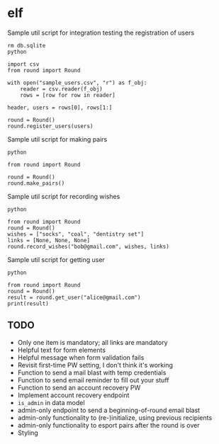 # elf

Sample util script for integration testing the registration of users
```
rm db.sqlite
python

import csv
from round import Round

with open("sample_users.csv", "r") as f_obj:
    reader = csv.reader(f_obj)
    rows = [row for row in reader]
    
header, users = rows[0], rows[1:]

round = Round()
round.register_users(users)
```

Sample util script for making pairs
```
python

from round import Round

round = Round()
round.make_pairs()
```

Sample util script for recording wishes
```
python

from round import Round
round = Round()
wishes = ["socks", "coal", "dentistry set"]
links = [None, None, None]
round.record_wishes("bob@gmail.com", wishes, links)
```

Sample util script for getting user
```
python 

from round import Round
round = Round()
result = round.get_user("alice@gmail.com")
print(result)
```

## TODO
- Only one item is mandatory; all links are mandatory
- Helpful text for form elements
- Helpful message when form validation fails
- Revisit first-time PW setting, I don't think it's working
- Function to send a mail blast with temp credentials
- Function to send email reminder to fill out your stuff
- Function to send an account recovery PW
- Implement account recovery endpoint
- `is_admin` in data model
- admin-only endpoint to send a beginning-of-round email blast
- admin-only functionality to (re-)initialize, using previous recipients
- admin-only functionality to esport pairs after the round is over
- Styling